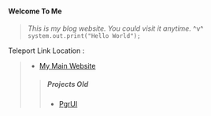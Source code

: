 #### Welcome To Me
> *This is my blog website. You could visit it anytime.* ^v^
``system.out.print("Hello World");``

Teleport Link Location :
> - [My Main Website](LemoDitary.github.io)
>> ##### Projects Old
>> - [PgrUI](https://lemoditary.github.io/Project/Old/pgrUI/ui/ChapterMenu/cm.html)
